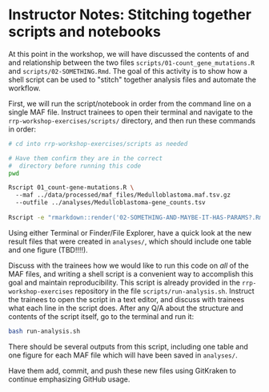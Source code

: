 # Instructor Notes: Stitching together scripts and notebooks


At this point in the workshop, we will have discussed the contents of and and relationship between the two files `scripts/01-count_gene_mutations.R` and `scripts/02-SOMETHING.Rmd`.
The goal of this activity is to show how a shell script can be used to "stitch" together analysis files and automate the workflow.

First, we will run the script/notebook in order from the command line on a single MAF file.
Instruct trainees to open their terminal and navigate to the `rrp-workshop-exercises/scripts/` directory, and then run these commands in order:

```sh
# cd into rrp-workshop-exercises/scripts as needed

# Have them confirm they are in the correct 
#  directory before running this code
pwd

Rscript 01_count-gene-mutations.R \ 
  --maf ../data/processed/maf_files/Medulloblastoma.maf.tsv.gz
  --outfile ../analyses/Medulloblastoma-gene_counts.tsv
  
Rscript -e "rmarkdown::render('02-SOMETHING-AND-MAYBE-IT-HAS-PARAMS?.Rmd')"
```

Using either Terminal or Finder/File Explorer, have a quick look at the new result files that were created in `analyses/`, which should include one table and one figure (TBD!!!!).

Discuss with the trainees how we would like to run this code on _all_ of the MAF files, and writing a shell script is a convenient way to accomplish this goal and maintain reproducibility.
This script is already provided in the `rrp-workshop-exercises` repository in the file `scripts/run-analysis.sh`.
Instruct the trainees to open the script in a text editor, and discuss with trainees what each line in the script does.
After any Q/A about the structure and contents of the script itself, go to the terminal and run it:

```sh
bash run-analysis.sh
```

There should be several outputs from this script, including one table and one figure for each MAF file which will have been saved in `analyses/`.

Have them add, commit, and push these new files using GitKraken to continue emphasizing GitHub usage.
